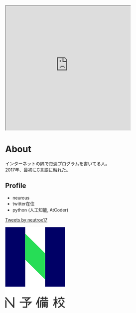 <iframe src="https://openprocessing.org/sketch/1244886/embed/" width="400" height="400"></iframe>

# About

インターネットの隅で毎週プログラムを書いてる人。  
2017年、最初にC言語に触れた。

## Profile
- neurous
- twitter在住
- python (人工知能, AtCoder)

<a class="twitter-timeline" data-width="400" data-height="600" href="https://twitter.com/neutrox17?ref_src=twsrc%5Etfw">Tweets by neutrox17</a> <script async src="https://platform.twitter.com/widgets.js" charset="utf-8"></script>

![埋め込み画像](538b7560-private.png)
